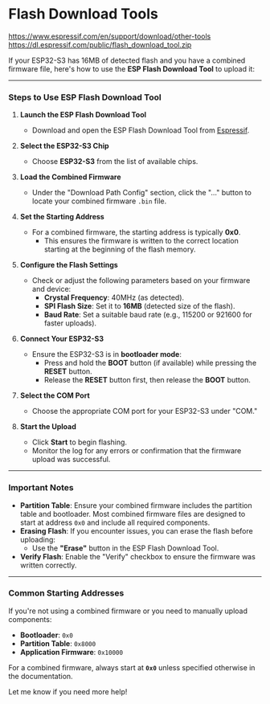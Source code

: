 # Flash Download Tools
https://www.espressif.com/en/support/download/other-tools
https://dl.espressif.com/public/flash_download_tool.zip

If your ESP32-S3 has 16MB of detected flash and you have a combined firmware file, here's how to use the **ESP Flash Download Tool** to upload it:

---

### **Steps to Use ESP Flash Download Tool**

1. **Launch the ESP Flash Download Tool**
   - Download and open the ESP Flash Download Tool from [Espressif](https://www.espressif.com/en/support/download/other-tools).

2. **Select the ESP32-S3 Chip**
   - Choose **ESP32-S3** from the list of available chips.

3. **Load the Combined Firmware**
   - Under the "Download Path Config" section, click the "..." button to locate your combined firmware `.bin` file.

4. **Set the Starting Address**
   - For a combined firmware, the starting address is typically **0x0**.
     - This ensures the firmware is written to the correct location starting at the beginning of the flash memory.

5. **Configure the Flash Settings**
   - Check or adjust the following parameters based on your firmware and device:
     - **Crystal Frequency**: 40MHz (as detected).
     - **SPI Flash Size**: Set it to **16MB** (detected size of the flash).
     - **Baud Rate**: Set a suitable baud rate (e.g., 115200 or 921600 for faster uploads).

6. **Connect Your ESP32-S3**
   - Ensure the ESP32-S3 is in **bootloader mode**:
     - Press and hold the **BOOT** button (if available) while pressing the **RESET** button.
     - Release the **RESET** button first, then release the **BOOT** button.

7. **Select the COM Port**
   - Choose the appropriate COM port for your ESP32-S3 under "COM."

8. **Start the Upload**
   - Click **Start** to begin flashing.
   - Monitor the log for any errors or confirmation that the firmware upload was successful.

---

### **Important Notes**
- **Partition Table**: Ensure your combined firmware includes the partition table and bootloader. Most combined firmware files are designed to start at address `0x0` and include all required components.
- **Erasing Flash**: If you encounter issues, you can erase the flash before uploading:
  - Use the **"Erase"** button in the ESP Flash Download Tool.
- **Verify Flash**: Enable the "Verify" checkbox to ensure the firmware was written correctly.

---

### **Common Starting Addresses**
If you're not using a combined firmware or you need to manually upload components:
- **Bootloader**: `0x0`
- **Partition Table**: `0x8000`
- **Application Firmware**: `0x10000`

For a combined firmware, always start at **`0x0`** unless specified otherwise in the documentation.

Let me know if you need more help!